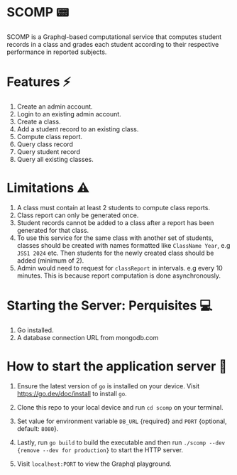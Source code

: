 # SCOMP 📟 
SCOMP is a Graphql-based computational service that computes student
records in a class and grades each student according to their respective performance in reported
subjects. 

# Features ⚡
1. Create an admin account.
2. Login to an existing admin account.
3. Create a class.
4. Add a student record to an existing class.
5. Compute class report.
6. Query class record
7. Query student record
8. Query all existing classes.

# Limitations ⚠️

1. A class must contain at least 2 students to compute class reports.
2. Class report can only be generated once.
3. Student records cannot be added to a class after a report has been generated
   for that class.
4. To use this service for the same class with another set of students, classes
should be created with names formatted like `ClassName Year`, e.g `JSS1 2024`
etc. Then students for the newly created class should be added (minimum of 2).
5. Admin would need to request for `classReport` in intervals. e.g every 10
   minutes. This is because report computation is done asynchronously.

# Starting the Server: Perquisites 💻

1. Go installed.
2. A database connection URL from mongodb.com


# How to start the application server 🚀

1. Ensure the latest version of `go` is installed on your device. Visit
   https://go.dev/doc/install to install `go`.

2. Clone this repo to your local device and run `cd scomp` on your terminal.

3. Set value for environment variable `DB_URL` {required} and `PORT` {optional, default: `8080`}.

3. Lastly, run `go build` to build the executable and then run `./scomp --dev {remove --dev for production}` to start the HTTP server.

4. Visit `localhost:PORT` to view the Graphql playground.

